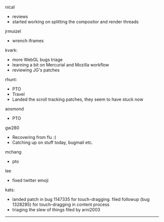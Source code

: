 nical
* reviews
* started working on splitting the compositor and render threads



jrmuizel
* wrench iframes



kvark:
* more WebGL bugs triage
* learning a bit on Mercurial and Mozilla workflow
* reviewing JG's patches



rhunt:
* PTO
* Travel
* Landed the scroll tracking patches, they seem to have stuck now



aosmond
* PTO



gw280
* Recovering from flu :(
* Catching up on stuff today, bugmail etc.



mchang
* pto



lee
* fixed twitter emoji



kats:
* landed patch in bug 1147335 for touch-dragging. filed followup (bug 1328285) for touch-dragging in content process
* triaging the slew of things filed by arni2003

________________



